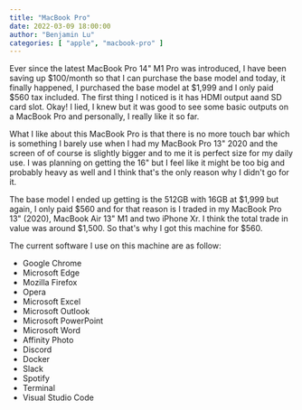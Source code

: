 ```yaml
---
title: "MacBook Pro"
date: 2022-03-09 18:00:00
author: "Benjamin Lu"
categories: [ "apple", "macbook-pro" ]
---
```

Ever since the latest MacBook Pro 14" M1 Pro was introduced, I have been saving up $100/month so that I can purchase the base model and today, it finally happened, I purchased the base model at $1,999 and I only paid $560 tax included. The first thing I noticed is it has HDMI output aand SD card slot. Okay! I lied, I knew but it was good to see some basic outputs on a MacBook Pro and personally, I really like it so far.

What I like about this MacBook Pro is that there is no more touch bar which is something I barely use when I had my MacBook Pro 13" 2020 and the screen of of course is slightly bigger and to me it is perfect size for my daily use. I was planning on getting the 16" but I feel like it might be too big and probably heavy as well and I think that's the only reason why I didn't go for it. 

The base model I ended up getting is the 512GB with 16GB at $1,999 but again, I only paid $560 and for that reason is I traded in my MacBook Pro 13" (2020), MacBook Air 13" M1 and two iPhone Xr. I think the total trade in value was around $1,500. So that's why I got this machine for $560.

The current software I use on this machine are as follow:

* Google Chrome
* Microsoft Edge
* Mozilla Firefox
* Opera
* Microsoft Excel
* Microsoft Outlook
* Microsoft PowerPoint
* Microsoft Word
* Affinity Photo
* Discord
* Docker
* Slack
* Spotify
* Terminal
* Visual Studio Code